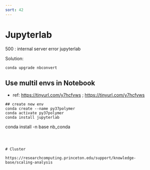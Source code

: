 ```yaml
---
sort: 42
---
```


# Jupyterlab

500 : internal server error jupyterlab

Solution:
```shell
conda upgrade nbconvert 
```

## Use multil envs in Notebook
- ref: https://tinyurl.com/y7hcfvws ;  https://tinyurl.com/y7hcfvws
```
## create new env
conda create --name py37polymer
conda activate py37polymer
conda install jupyterlab

```
conda install -n base nb_conda
```



# Cluster

https://researchcomputing.princeton.edu/support/knowledge-base/scaling-analysis

